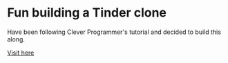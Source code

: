 # Fun building a Tinder clone
<p>Have been following Clever Programmer's tutorial and decided to build this along.</p>
<a href='https://tinder-clone-a117a.web.app/chat'>Visit here</a>
